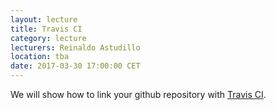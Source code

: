 ```yaml
---
layout: lecture
title: Travis CI
category: lecture
lecturers: Reinaldo Astudillo 
location: tba
date: 2017-03-30 17:00:00 CET
---
```


We will show how to link your github repository with [Travis CI].

[Travis CI]: https://travis-ci.org/
